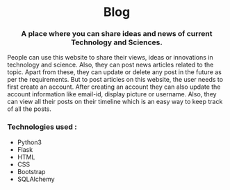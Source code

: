 <h1 align="center">Blog</h1>
<h3 align="center">A place where you can share ideas and news of current Technology and Sciences.</h3>
<p>People can use this website to share their views, ideas or innovations in technology and science. Also, they can post news articles related to the topic. Apart from these, they can update or delete any post in the future as per the requirements. But to post articles on this website, the user needs to first create an account. After creating an account they can also update the account information like email-id, display picture or username. Also, they can view all their posts on their timeline which is an easy way to keep track of all the posts.</p>
<h3>Technologies used : </h3>
<ul>
  <li>Python3</li>
  <li>Flask</li>
  <li>HTML</li>
  <li>CSS</li>
  <li>Bootstrap</li>
  <li>SQLAlchemy</li>
</ul>
